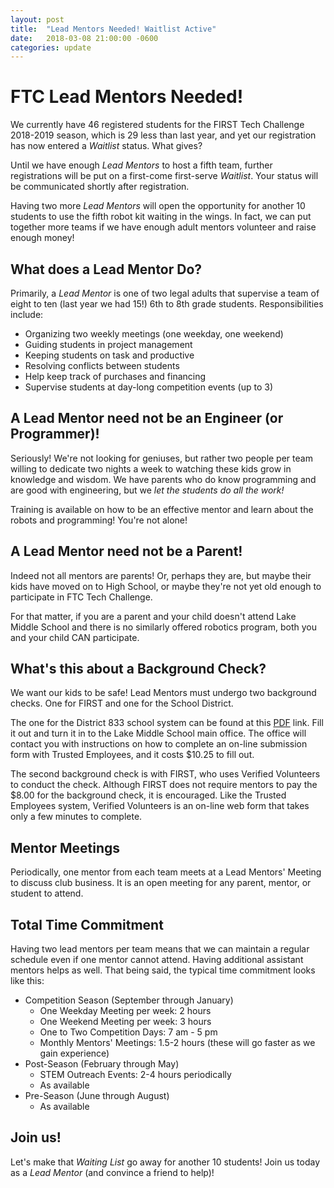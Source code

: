 ```yaml
---
layout: post
title:  "Lead Mentors Needed! Waitlist Active"
date:   2018-03-08 21:00:00 -0600
categories: update
---
```


# FTC Lead Mentors Needed! #

We currently have 46 registered students for the FIRST Tech Challenge 2018-2019
season, which is 29 less than last year, and yet our registration has now
entered a *Waitlist* status. What gives?

Until we have enough *Lead Mentors* to host a fifth team, further registrations
will be put on a first-come first-serve *Waitlist*. Your status will be
communicated shortly after registration.

Having two more *Lead Mentors* will open the opportunity for another 10 students
to use the fifth robot kit waiting in the wings. In fact, we can put together
more teams if we have enough adult mentors volunteer and raise enough money!

## What does a Lead Mentor Do? ##

Primarily, a *Lead Mentor* is one of two legal adults that supervise a team of
eight to ten (last year we had 15!) 6th to 8th grade students. Responsibilities
include:

  - Organizing two weekly meetings (one weekday, one weekend)
  - Guiding students in project management
  - Keeping students on task and productive
  - Resolving conflicts between students
  - Help keep track of purchases and financing
  - Supervise students at day-long competition events (up to 3)

## A Lead Mentor need not be an Engineer (or Programmer)! ##

Seriously! We're not looking for geniuses, but rather two people per team
willing to dedicate two nights a week to watching these kids grow in knowledge
and wisdom. We have parents who do know programming and are good with
engineering, but we *let the students do all the work!*

Training is available on how to be an effective mentor and learn about the
robots and programming! You're not alone!

## A Lead Mentor need not be a Parent! ##

Indeed not all mentors are parents! Or, perhaps they are, but maybe their kids
have moved on to High School, or maybe they're not yet old enough to participate
in FTC Tech Challenge.

For that matter, if you are a parent and your child doesn't attend Lake Middle
School and there is no similarly offered robotics program, both you and your
child CAN participate.

## What's this about a Background Check? ##

We want our kids to be safe! Lead Mentors must undergo two background checks.
One for FIRST and one for the School District.

The one for the District 833 school system can be found at this
[PDF](http://www.sowashco.org/files/department/communications/files/Volunteers/2016VolunteerApplicationForm.pdf)
link. Fill it out and turn it in to the Lake Middle School main office. The
office will contact you with instructions on how to complete an on-line
submission form with Trusted Employees, and it costs $10.25 to fill out.

The second background check is with FIRST, who uses Verified Volunteers to
conduct the check. Although FIRST does not require mentors to pay the $8.00 for
the background check, it is encouraged. Like the Trusted Employees system,
Verified Volunteers is an on-line web form that takes only a few minutes to
complete.

## Mentor Meetings ##

Periodically, one mentor from each team meets at a Lead Mentors' Meeting to
discuss club business. It is an open meeting for any parent, mentor, or student
to attend.

## Total Time Commitment ##

Having two lead mentors per team means that we can maintain a regular schedule
even if one mentor cannot attend. Having additional assistant mentors helps as
well. That being said, the typical time commitment looks like this:

  - Competition Season (September through January)
    - One Weekday Meeting per week: 2 hours
    - One Weekend Meeting per week: 3 hours
    - One to Two Competition Days: 7 am - 5 pm
    - Monthly Mentors' Meetings: 1.5-2 hours (these will go faster as we gain experience)
  - Post-Season (February through May)
    - STEM Outreach Events: 2-4 hours periodically
    - As available
  - Pre-Season (June through August)
    - As available
  
## Join us! ##

Let's make that *Waiting List* go away for another 10 students! Join us today as
a *Lead Mentor* (and convince a friend to help)!


